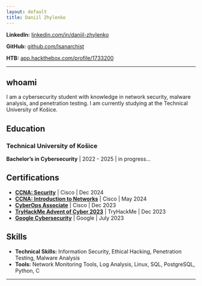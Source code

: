 ```yaml
---
layout: default
title: Daniil Zhylenko
---
```



**LinkedIn:** [linkedin.com/in/daniil-zhylenko](https://www.linkedin.com/in/daniil-zhylenko/)

**GitHub:** [github.com/lsanarchist](https://github.com/lsanarchist)

**HTB:** [app.hackthebox.com/profile/1733200](https://app.hackthebox.com/profile/1733200)


---

## whoami
I am a cybersecurity student with knowledge in network security, malware analysis, and penetration testing. I am currently studying at the Technical University of Košice.
## Education

###  **Technical University of Košice**  
  **Bachelor’s in Cybersecurity** | 2022 - 2025 | in progress...   

## Certifications
- **[CCNA: Security](https://www.credly.com/badges/a94c7d02-7228-475b-8f6c-a033f7f28a05)** | Cisco | Dec 2024  
- **[CCNA: Introduction to Networks](https://www.credly.com/badges/0848d246-b0aa-43a9-a59f-a80cabf6ebeb/linked_in_profile)** | Cisco | May 2024  
- **[CyberOps Associate](https://www.credly.com/badges/f8b41b8e-8069-4d29-8592-0a327a1c71ad/linked_in_profile)** | Cisco | Dec 2023  
- **[TryHackMe Advent of Cyber 2023](https://tryhackme-certificates.s3-eu-west-1.amazonaws.com/THM-XG5TIJGARE.png)** | TryHackMe | Dec 2023  
- **[Google Cybersecurity](https://www.coursera.org/account/accomplishments/professional-cert/JCZTQX7CDA4W)** | Google | July 2023    

## Skills

- **Technical Skills:** Information Security, Ethical Hacking, Penetration Testing, Malware Analysis  
- **Tools:** Network Monitoring Tools, Log Analysis, Linux, SQL, PostgreSQL, Python, C

---


